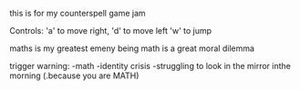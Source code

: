 this is for my counterspell game jam

Controls:
'a' to move right,
'd' to move left
'w' to jump

maths is my greatest emeny
being math is a great moral dilemma

trigger warning:
-math
-identity crisis
-struggling to look in the mirror inthe morning
(.because you are MATH)
